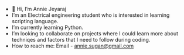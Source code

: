 - 👋 Hi, I’m Annie Jeyaraj
- I’m an Electrical engineering student who is interested in learning scripting language.
- I’m currently learning Python.
- I’m looking to collaborate on projects where I could learn more about techniqes and factors that I need to follow during coding.
- How to reach me: Email - annie.sugan@gmail.com

<!---
annieajoy/annieajoy is a ✨ special ✨ repository because its `README.md` (this file) appears on your GitHub profile.
You can click the Preview link to take a look at your changes.
--->
